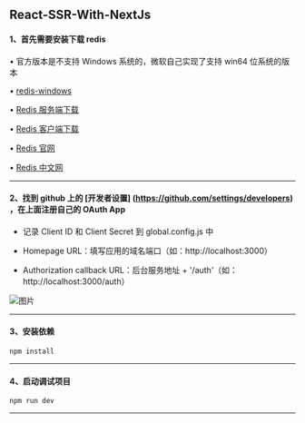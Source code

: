 ## React-SSR-With-NextJs

#### 1、首先需要安装下载 redis 

• 官方版本是不支持 Windows 系统的，微软自己实现了支持 win64 位系统的版本

• [redis-windows](https://github.com/microsoftarchive/redis/releases/tag/win-3.0.504)

• [Redis 服务端下载](https://github.com/ServiceStack/redis-windows/raw/master/downloads/redis-latest.zip)

• [Redis 客户端下载](https://redisdesktop.com/download)

• [Redis 官网](https://redis.io/)

• [Redis 中文网](http://www.redis.cn/documentation.html)

*** 

#### 2、找到 github 上的 [开发者设置] (https://github.com/settings/developers) ，在上面注册自己的 OAuth App

* 记录 Client ID 和 Client Secret 到 global.config.js 中

* Homepage URL：填写应用的域名端口（如：http://localhost:3000）

* Authorization callback URL：后台服务地址 + '/auth'（如：http://localhost:3000/auth）

![图片](https://github.com/yjdjiayou/react-ssr-with-nextjs-demo/blob/master/register-oauth.png)

*** 

#### 3、安装依赖
`npm install `

*** 

#### 4、启动调试项目
`npm run dev `

*** 

